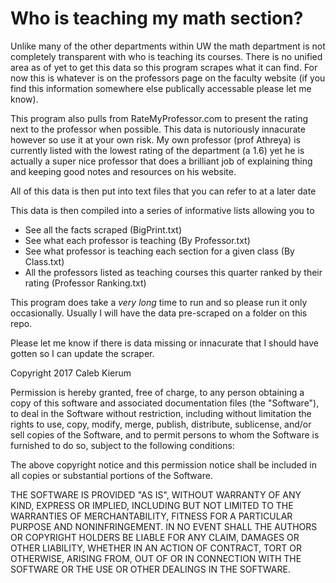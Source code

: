 # Who is teaching my math section?

Unlike many of the other departments within UW the math department is not completely transparent with who is teaching its courses. There is no unified area as of yet to get this data so this program scrapes what it can find. For now this is whatever is on the professors page on the faculty website (if you find this information somewhere else publically accessable please let me know).

This program also pulls from RateMyProfessor.com to present the rating next to the professor when possible. This data is nutoriously innacurate however so use it at your own risk. My own professor (prof Athreya) is currently listed with the lowest rating of the department (a 1.6) yet he is actually a super nice professor that does a brilliant job of explaining thing and keeping good notes and resources on his website.

All of this data is then put into text files that you can refer to at a later date

This data is then compiled into a series of informative lists allowing you to
 - See all the facts scraped (BigPrint.txt)
 - See what each professor is teaching (By Professor.txt)
 - See what professor is teaching each section for a given class (By Class.txt)
 - All the professors listed as teaching courses this quarter ranked by their rating (Professor Ranking.txt)

 This program does take a *very long* time to run and so please run it only occasionally. Usually I will have the data pre-scraped on a folder on this repo.

 Please let me know if there is data missing or innacurate that I should have gotten so I can update the scraper.


Copyright 2017 Caleb Kierum

Permission is hereby granted, free of charge, to any person obtaining a copy of this software and associated documentation files (the "Software"), to deal in the Software without restriction, including without limitation the rights to use, copy, modify, merge, publish, distribute, sublicense, and/or sell copies of the Software, and to permit persons to whom the Software is furnished to do so, subject to the following conditions:

The above copyright notice and this permission notice shall be included in all copies or substantial portions of the Software.

THE SOFTWARE IS PROVIDED "AS IS", WITHOUT WARRANTY OF ANY KIND, EXPRESS OR IMPLIED, INCLUDING BUT NOT LIMITED TO THE WARRANTIES OF MERCHANTABILITY, FITNESS FOR A PARTICULAR PURPOSE AND NONINFRINGEMENT. IN NO EVENT SHALL THE AUTHORS OR COPYRIGHT HOLDERS BE LIABLE FOR ANY CLAIM, DAMAGES OR OTHER LIABILITY, WHETHER IN AN ACTION OF CONTRACT, TORT OR OTHERWISE, ARISING FROM, OUT OF OR IN CONNECTION WITH THE SOFTWARE OR THE USE OR OTHER DEALINGS IN THE SOFTWARE.

